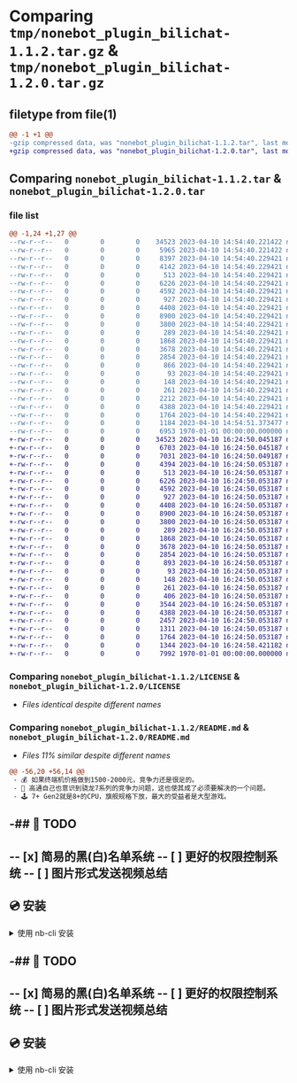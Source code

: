 # Comparing `tmp/nonebot_plugin_bilichat-1.1.2.tar.gz` & `tmp/nonebot_plugin_bilichat-1.2.0.tar.gz`

## filetype from file(1)

```diff
@@ -1 +1 @@
-gzip compressed data, was "nonebot_plugin_bilichat-1.1.2.tar", last modified: Mon Apr 10 14:54:51 2023, max compression
+gzip compressed data, was "nonebot_plugin_bilichat-1.2.0.tar", last modified: Mon Apr 10 16:24:58 2023, max compression
```

## Comparing `nonebot_plugin_bilichat-1.1.2.tar` & `nonebot_plugin_bilichat-1.2.0.tar`

### file list

```diff
@@ -1,24 +1,27 @@
--rw-r--r--   0        0        0    34523 2023-04-10 14:54:40.221422 nonebot_plugin_bilichat-1.1.2/LICENSE
--rw-r--r--   0        0        0     5965 2023-04-10 14:54:40.221422 nonebot_plugin_bilichat-1.1.2/README.md
--rw-r--r--   0        0        0     8397 2023-04-10 14:54:40.229421 nonebot_plugin_bilichat-1.1.2/nonebot_plugin_bilichat/__init__.py
--rw-r--r--   0        0        0     4142 2023-04-10 14:54:40.229421 nonebot_plugin_bilichat-1.1.2/nonebot_plugin_bilichat/config.py
--rw-r--r--   0        0        0      513 2023-04-10 14:54:40.229421 nonebot_plugin_bilichat-1.1.2/nonebot_plugin_bilichat/lib/b23_extract.py
--rw-r--r--   0        0        0     6226 2023-04-10 14:54:40.229421 nonebot_plugin_bilichat-1.1.2/nonebot_plugin_bilichat/lib/bcut_asr.py
--rw-r--r--   0        0        0     4592 2023-04-10 14:54:40.229421 nonebot_plugin_bilichat-1.1.2/nonebot_plugin_bilichat/lib/bilibili_request.py
--rw-r--r--   0        0        0      927 2023-04-10 14:54:40.229421 nonebot_plugin_bilichat-1.1.2/nonebot_plugin_bilichat/lib/column_resolve.py
--rw-r--r--   0        0        0     4408 2023-04-10 14:54:40.229421 nonebot_plugin_bilichat-1.1.2/nonebot_plugin_bilichat/lib/content_resolve.py
--rw-r--r--   0        0        0     8900 2023-04-10 14:54:40.229421 nonebot_plugin_bilichat-1.1.2/nonebot_plugin_bilichat/lib/draw_bili_image.py
--rw-r--r--   0        0        0     3800 2023-04-10 14:54:40.229421 nonebot_plugin_bilichat-1.1.2/nonebot_plugin_bilichat/lib/fonts_provider.py
--rw-r--r--   0        0        0      289 2023-04-10 14:54:40.229421 nonebot_plugin_bilichat-1.1.2/nonebot_plugin_bilichat/lib/store.py
--rw-r--r--   0        0        0     1868 2023-04-10 14:54:40.229421 nonebot_plugin_bilichat-1.1.2/nonebot_plugin_bilichat/lib/strings.py
--rw-r--r--   0        0        0     3678 2023-04-10 14:54:40.229421 nonebot_plugin_bilichat-1.1.2/nonebot_plugin_bilichat/lib/video_subtitle.py
--rw-r--r--   0        0        0     2854 2023-04-10 14:54:40.229421 nonebot_plugin_bilichat-1.1.2/nonebot_plugin_bilichat/model/bcut_asr.py
--rw-r--r--   0        0        0      866 2023-04-10 14:54:40.229421 nonebot_plugin_bilichat-1.1.2/nonebot_plugin_bilichat/model/cache.py
--rw-r--r--   0        0        0       93 2023-04-10 14:54:40.229421 nonebot_plugin_bilichat-1.1.2/nonebot_plugin_bilichat/model/exception.py
--rw-r--r--   0        0        0      148 2023-04-10 14:54:40.229421 nonebot_plugin_bilichat-1.1.2/nonebot_plugin_bilichat/model/openai.py
--rw-r--r--   0        0        0      261 2023-04-10 14:54:40.229421 nonebot_plugin_bilichat-1.1.2/nonebot_plugin_bilichat/optional.py
--rw-r--r--   0        0        0     2212 2023-04-10 14:54:40.229421 nonebot_plugin_bilichat-1.1.2/nonebot_plugin_bilichat/summary/content_summarise.py
--rw-r--r--   0        0        0     4388 2023-04-10 14:54:40.229421 nonebot_plugin_bilichat-1.1.2/nonebot_plugin_bilichat/summary/openai.py
--rw-r--r--   0        0        0     1764 2023-04-10 14:54:40.229421 nonebot_plugin_bilichat-1.1.2/nonebot_plugin_bilichat/wordcloud/wordcloud.py
--rw-r--r--   0        0        0     1184 2023-04-10 14:54:51.373477 nonebot_plugin_bilichat-1.1.2/pyproject.toml
--rw-r--r--   0        0        0     6953 1970-01-01 00:00:00.000000 nonebot_plugin_bilichat-1.1.2/PKG-INFO
+-rw-r--r--   0        0        0    34523 2023-04-10 16:24:50.045187 nonebot_plugin_bilichat-1.2.0/LICENSE
+-rw-r--r--   0        0        0     6703 2023-04-10 16:24:50.045187 nonebot_plugin_bilichat-1.2.0/README.md
+-rw-r--r--   0        0        0     7031 2023-04-10 16:24:50.049187 nonebot_plugin_bilichat-1.2.0/nonebot_plugin_bilichat/__init__.py
+-rw-r--r--   0        0        0     4394 2023-04-10 16:24:50.053187 nonebot_plugin_bilichat-1.2.0/nonebot_plugin_bilichat/config.py
+-rw-r--r--   0        0        0      513 2023-04-10 16:24:50.053187 nonebot_plugin_bilichat-1.2.0/nonebot_plugin_bilichat/lib/b23_extract.py
+-rw-r--r--   0        0        0     6226 2023-04-10 16:24:50.053187 nonebot_plugin_bilichat-1.2.0/nonebot_plugin_bilichat/lib/bcut_asr.py
+-rw-r--r--   0        0        0     4592 2023-04-10 16:24:50.053187 nonebot_plugin_bilichat-1.2.0/nonebot_plugin_bilichat/lib/bilibili_request.py
+-rw-r--r--   0        0        0      927 2023-04-10 16:24:50.053187 nonebot_plugin_bilichat-1.2.0/nonebot_plugin_bilichat/lib/column_resolve.py
+-rw-r--r--   0        0        0     4408 2023-04-10 16:24:50.053187 nonebot_plugin_bilichat-1.2.0/nonebot_plugin_bilichat/lib/content_resolve.py
+-rw-r--r--   0        0        0     8900 2023-04-10 16:24:50.053187 nonebot_plugin_bilichat-1.2.0/nonebot_plugin_bilichat/lib/draw_bili_image.py
+-rw-r--r--   0        0        0     3800 2023-04-10 16:24:50.053187 nonebot_plugin_bilichat-1.2.0/nonebot_plugin_bilichat/lib/fonts_provider.py
+-rw-r--r--   0        0        0      289 2023-04-10 16:24:50.053187 nonebot_plugin_bilichat-1.2.0/nonebot_plugin_bilichat/lib/store.py
+-rw-r--r--   0        0        0     1868 2023-04-10 16:24:50.053187 nonebot_plugin_bilichat-1.2.0/nonebot_plugin_bilichat/lib/strings.py
+-rw-r--r--   0        0        0     3678 2023-04-10 16:24:50.053187 nonebot_plugin_bilichat-1.2.0/nonebot_plugin_bilichat/lib/video_subtitle.py
+-rw-r--r--   0        0        0     2854 2023-04-10 16:24:50.053187 nonebot_plugin_bilichat-1.2.0/nonebot_plugin_bilichat/model/bcut_asr.py
+-rw-r--r--   0        0        0      893 2023-04-10 16:24:50.053187 nonebot_plugin_bilichat-1.2.0/nonebot_plugin_bilichat/model/cache.py
+-rw-r--r--   0        0        0       93 2023-04-10 16:24:50.053187 nonebot_plugin_bilichat-1.2.0/nonebot_plugin_bilichat/model/exception.py
+-rw-r--r--   0        0        0      148 2023-04-10 16:24:50.053187 nonebot_plugin_bilichat-1.2.0/nonebot_plugin_bilichat/model/openai.py
+-rw-r--r--   0        0        0      261 2023-04-10 16:24:50.053187 nonebot_plugin_bilichat-1.2.0/nonebot_plugin_bilichat/optional.py
+-rw-r--r--   0        0        0      406 2023-04-10 16:24:50.053187 nonebot_plugin_bilichat-1.2.0/nonebot_plugin_bilichat/summary/__init__.py
+-rw-r--r--   0        0        0     3544 2023-04-10 16:24:50.053187 nonebot_plugin_bilichat-1.2.0/nonebot_plugin_bilichat/summary/newbing_summarise.py
+-rw-r--r--   0        0        0     4388 2023-04-10 16:24:50.053187 nonebot_plugin_bilichat-1.2.0/nonebot_plugin_bilichat/summary/openai.py
+-rw-r--r--   0        0        0     2457 2023-04-10 16:24:50.053187 nonebot_plugin_bilichat-1.2.0/nonebot_plugin_bilichat/summary/openai_summarise.py
+-rw-r--r--   0        0        0     1311 2023-04-10 16:24:50.053187 nonebot_plugin_bilichat-1.2.0/nonebot_plugin_bilichat/summary/text_to_image.py
+-rw-r--r--   0        0        0     1764 2023-04-10 16:24:50.053187 nonebot_plugin_bilichat-1.2.0/nonebot_plugin_bilichat/wordcloud/wordcloud.py
+-rw-r--r--   0        0        0     1344 2023-04-10 16:24:58.421182 nonebot_plugin_bilichat-1.2.0/pyproject.toml
+-rw-r--r--   0        0        0     7992 1970-01-01 00:00:00.000000 nonebot_plugin_bilichat-1.2.0/PKG-INFO
```

### Comparing `nonebot_plugin_bilichat-1.1.2/LICENSE` & `nonebot_plugin_bilichat-1.2.0/LICENSE`

 * *Files identical despite different names*

### Comparing `nonebot_plugin_bilichat-1.1.2/README.md` & `nonebot_plugin_bilichat-1.2.0/README.md`

 * *Files 11% similar despite different names*

```diff
@@ -56,20 +56,14 @@
 - 💰 如果终端机价格做到1500-2000元，竞争力还是很足的。
 - 🧪 高通自己也意识到骁龙7系列的竞争力问题，这也使其成了必须要解决的一个问题。
 - 🕹️ 7+ Gen2就是8+的CPU，旗舰规格下放，最大的受益者是大型游戏。
 ```
 
 </details>
 
-## 📝 TODO
-
-- [x] 简易的黑(白)名单系统
-- [ ] 更好的权限控制系统
-- [ ] 图片形式发送视频总结
-
 ## 💿 安装
 
 <details>
 <summary>使用 nb-cli 安装</summary>
 在 nonebot2 项目的根目录下打开命令行, 输入以下指令即可安装
 
     nb plugin install nonebot-plugin-bilichat[all]
@@ -109,30 +103,37 @@
 
 ## ⚙️ 配置
 
 在 nonebot2 项目的`.env`文件中添加下表中的配置, 配置均为**非必须项**
 
 | 配置项 | 类型 | 默认值 | 说明 |
 |:-----:|:----:|:----:|:----:|
-| bilichat_block              | bool      | False                | 是否拦截事件(防止其他插件二次解析) |
-| bilichat_enable_private     | bool      | True                 | 是否允许响应私聊 |
-| bilichat_enable_v12_channel | bool      | True                 | 是否允许响应频道消息(ob12专属) |
-| bilichat_enable_unkown_src  | bool      | False                | 是否允许响应未知来源的消息 |
-| bilichat_whitelist          | list[str] | []                   | **响应**的群聊(频道)名单, 会覆盖黑名单 |
-| bilichat_blacklist          | list[str] | []                   | **不响应**的群聊(频道)名单 |
-| bilichat_dynamic_font       | str       | None                 | 视频信息及词云图片使用的字体 |
-| bilichat_cd_time            | int       | 120                  | 对同一视频的响应冷却时间(防止刷屏) |
-| bilichat_forword_msg        | set[str]  | ()                   | 对什么类型的消息开启合并转发(ob11专属),包含 `info`、`wordcloud`、`summary` 三个可选项 |
-| nickname                    | set[str]  | ("awesome-nonebot",) | 合并转发中,bot的昵称(取第一个值) |
-| bilichat_use_bcut_asr       | bool      | True                 | 是否在**没有字幕时**调用必剪接口生成字幕 |
-| bilichat_word_cloud         | bool      | True                 | 是否开启词云功能 |
-| bilichat_openai_token       | str       | None                 | openai的apikey, 若留空则禁用AI总结 |
-| bilichat_openai_proxy       | str       | None                 | 访问openai使用的代理地址 |
-| bilichat_openai_model       | str       | gpt-3.5-turbo-0301   | 使用的语言模型名称 |
-| bilichat_openai_token_limit | int       | 3500                 | 请求的文本量上限, 计算方式可参考[tiktoken](https://github.com/openai/tiktoken) |
+| bilichat_block               | bool      | False                | 是否拦截事件(防止其他插件二次解析) |
+| bilichat_enable_private      | bool      | True                 | 是否允许响应私聊 |
+| bilichat_enable_v12_channel  | bool      | True                 | 是否允许响应频道消息(ob12专属) |
+| bilichat_enable_unkown_src   | bool      | False                | 是否允许响应未知来源的消息 |
+| bilichat_whitelist           | list[str] | []                   | **响应**的群聊(频道)名单, 会覆盖黑名单 |
+| bilichat_blacklist           | list[str] | []                   | **不响应**的群聊(频道)名单 |
+| bilichat_dynamic_font        | str       | None                 | 视频信息及词云图片使用的字体 |
+| bilichat_cd_time             | int       | 120                  | 对同一视频的响应冷却时间(防止刷屏) |
+| bilichat_use_bcut_asr        | bool      | True                 | 是否在**没有字幕时**调用必剪接口生成字幕 |
+| bilichat_word_cloud          | bool      | True                 | 是否开启词云功能 |
+| bilichat_openai_token        | str       | None                 | openai的apikey, 若留空则禁用AI总结 |
+| bilichat_openai_proxy        | str       | None                 | 访问openai或newbing使用的代理地址 |
+| bilichat_openai_model        | str       | gpt-3.5-turbo-0301   | 使用的语言模型名称 |
+| bilichat_openai_token_limit  | int       | 3500                 | 请求的文本量上限, 计算方式可参考[tiktoken](https://github.com/openai/tiktoken) |
+| bilichat_newbing_cookie      | str       | None                 | newbing的cookie文件路径(获取方式参考[这里](https://github.com/acheong08/EdgeGPT#getting-authentication-required)和[这里](https://github.com/Harry-Jing/nonebot-plugin-bing-chat#%EF%B8%8F-%E9%85%8D%E7%BD%AE))
+| bilichat_newbing_token_limit | int       | 0                    | 请求的文本量上限, 0为无上限 |
+
+注:
+
+1. ~~合并转发由于极易受风控影响，因此不推荐使用~~已经把合并转发砍了，没精力适配这玩意了
+2. 如果同时填写了 `bilichat_openai_token` 和 `bilichat_newbing_cookie`，则会使用 `chatgpt` 进行总结
+3. 经测试，目前 newbing 至少能总结 12000 字符以上的文本，推测 token 上限应为 `gpt-4-32k-0314` 的 `32200` token，但过长的内容易造成输出内容包含额外内容或总结失败，因此也建议设置一个合理的 token 上限 ~~（反正不要钱，要啥自行车）~~
+4. 由于 newbing 限制较大，也不如 chatgpt 听话，且需要联网查询资料，因此使用体验并不如 chatgpt ~~（反正不要钱，要啥自行车）~~
 
 ## 🎉 使用
 
 直接发送视频(专栏)链接即可
 
 ### 指令表
```

#### html2text {}

```diff
@@ -13,49 +13,58 @@
 ð® æ°çAdreno
 700æ¶æGPUè§æ ¼æ§è½å¼ºï¼æ¯ä¸ä¸ä»£7Gen1å¼ºäºè¶è¿ä¸åã - ð
 è½ææ²çº¿ç¨éäº8+ï¼ä½ä¸­ä½é¢æ®µè½ææ°´å¹³ç¸åã - ð°
 å¦æç»ç«¯æºä»·æ ¼åå°1500-2000åï¼ç«äºåè¿æ¯å¾è¶³çã - ð§ª
 é«éèªå·±ä¹æè¯å°éªé¾7ç³»åçç«äºåé®é¢ï¼è¿ä¹ä½¿å¶æäºå¿é¡»è¦è§£å³çä¸ä¸ªé®é¢ã
 - ð¹ï¸ 7+
 Gen2å°±æ¯8+çCPUï¼æè°è§æ ¼ä¸æ¾ï¼æå¤§çåçèæ¯å¤§åæ¸¸æã
-```  ## ð TODO - [x] ç®æçé»(ç½)ååç³»ç» - [ ]
-æ´å¥½çæéæ§å¶ç³»ç» - [ ] å¾çå½¢å¼åéè§é¢æ»ç» ## ð¿ å®è£
-ä½¿ç¨ nb-cli å®è£ å¨ nonebot2 é¡¹ç®çæ ¹ç®å½ä¸æå¼å½ä»¤è¡,
-è¾å¥ä»¥ä¸æä»¤å³å¯å®è£ nb plugin install nonebot-plugin-bilichat[all]
-ä½¿ç¨åç®¡çå¨å®è£ å¨ nonebot2 é¡¹ç®çæä»¶ç®å½ä¸,
-æå¼å½ä»¤è¡, æ ¹æ®ä½ ä½¿ç¨çåç®¡çå¨, è¾å¥ç¸åºçå®è£å½ä»¤
-pip pip install nonebot-plugin-bilichat[all]   pdm pdm add nonebot-plugin-
-bilichat[all]   poetry poetry add nonebot-plugin-bilichat[all]   conda conda
-install nonebot-plugin-bilichat[all]  æå¼ nonebot2 é¡¹ç®æ ¹ç®å½ä¸ç
-`pyproject.toml` æä»¶, å¨ `[tool.nonebot]` é¨åè¿½å åå¥ plugins =
-["nonebot_plugin_bilichat"]  ## âï¸ éç½® å¨ nonebot2
-é¡¹ç®ç`.env`æä»¶ä¸­æ·»å ä¸è¡¨ä¸­çéç½®, éç½®åä¸º**éå¿é¡»é¡¹**
-| éç½®é¡¹ | ç±»å | é»è®¤å¼ | è¯´æ | |:-----:|:----:|:----:|:----:| |
-bilichat_block | bool | False | æ¯å¦æ¦æªäºä»¶
+```  ## ð¿ å®è£  ä½¿ç¨ nb-cli å®è£ å¨ nonebot2
+é¡¹ç®çæ ¹ç®å½ä¸æå¼å½ä»¤è¡, è¾å¥ä»¥ä¸æä»¤å³å¯å®è£ nb plugin
+install nonebot-plugin-bilichat[all]   ä½¿ç¨åç®¡çå¨å®è£ å¨ nonebot2
+é¡¹ç®çæä»¶ç®å½ä¸, æå¼å½ä»¤è¡, æ ¹æ®ä½ ä½¿ç¨çåç®¡çå¨,
+è¾å¥ç¸åºçå®è£å½ä»¤  pip pip install nonebot-plugin-bilichat[all]   pdm
+pdm add nonebot-plugin-bilichat[all]   poetry poetry add nonebot-plugin-
+bilichat[all]   conda conda install nonebot-plugin-bilichat[all]  æå¼
+nonebot2 é¡¹ç®æ ¹ç®å½ä¸ç `pyproject.toml` æä»¶, å¨ `[tool.nonebot]`
+é¨åè¿½å åå¥ plugins = ["nonebot_plugin_bilichat"]  ## âï¸ éç½® å¨
+nonebot2 é¡¹ç®ç`.env`æä»¶ä¸­æ·»å ä¸è¡¨ä¸­çéç½®,
+éç½®åä¸º**éå¿é¡»é¡¹** | éç½®é¡¹ | ç±»å | é»è®¤å¼ | è¯´æ | |:----
+-:|:----:|:----:|:----:| | bilichat_block | bool | False | æ¯å¦æ¦æªäºä»¶
 (é²æ­¢å¶ä»æä»¶äºæ¬¡è§£æ) | | bilichat_enable_private | bool | True |
 æ¯å¦åè®¸ååºç§è | | bilichat_enable_v12_channel | bool | True |
 æ¯å¦åè®¸ååºé¢éæ¶æ¯(ob12ä¸å±) | | bilichat_enable_unkown_src |
 bool | False | æ¯å¦åè®¸ååºæªç¥æ¥æºçæ¶æ¯ | | bilichat_whitelist |
 list[str] | [] | **ååº**çç¾¤è(é¢é)åå, ä¼è¦çé»åå | |
 bilichat_blacklist | list[str] | [] | **ä¸ååº**çç¾¤è(é¢é)åå | |
 bilichat_dynamic_font | str | None | è§é¢ä¿¡æ¯åè¯äºå¾çä½¿ç¨çå­ä½
 | | bilichat_cd_time | int | 120 | å¯¹åä¸è§é¢çååºå·å´æ¶é´
-(é²æ­¢å·å±) | | bilichat_forword_msg | set[str] | () |
-å¯¹ä»ä¹ç±»åçæ¶æ¯å¼å¯åå¹¶è½¬å(ob11ä¸å±),åå«
-`info`ã`wordcloud`ã`summary` ä¸ä¸ªå¯éé¡¹ | | nickname | set[str] |
-("awesome-nonebot",) | åå¹¶è½¬åä¸­,botçæµç§°(åç¬¬ä¸ä¸ªå¼) | |
-bilichat_use_bcut_asr | bool | True |
+(é²æ­¢å·å±) | | bilichat_use_bcut_asr | bool | True |
 æ¯å¦å¨**æ²¡æå­å¹æ¶**è°ç¨å¿åªæ¥å£çæå­å¹ | |
 bilichat_word_cloud | bool | True | æ¯å¦å¼å¯è¯äºåè½ | |
 bilichat_openai_token | str | None | openaiçapikey,
 è¥çç©ºåç¦ç¨AIæ»ç» | | bilichat_openai_proxy | str | None |
-è®¿é®openaiä½¿ç¨çä»£çå°å | | bilichat_openai_model | str | gpt-3.5-
-turbo-0301 | ä½¿ç¨çè¯­è¨æ¨¡ååç§° | | bilichat_openai_token_limit | int
-| 3500 | è¯·æ±çææ¬éä¸é, è®¡ç®æ¹å¼å¯åè[tiktoken](https://
-github.com/openai/tiktoken) | ## ð ä½¿ç¨ ç´æ¥åéè§é¢
+è®¿é®openaiænewbingä½¿ç¨çä»£çå°å | | bilichat_openai_model | str |
+gpt-3.5-turbo-0301 | ä½¿ç¨çè¯­è¨æ¨¡ååç§° | |
+bilichat_openai_token_limit | int | 3500 | è¯·æ±çææ¬éä¸é,
+è®¡ç®æ¹å¼å¯åè[tiktoken](https://github.com/openai/tiktoken) | |
+bilichat_newbing_cookie | str | None | newbingçcookieæä»¶è·¯å¾
+(è·åæ¹å¼åè[è¿é](https://github.com/acheong08/EdgeGPT#getting-
+authentication-required)å[è¿é](https://github.com/Harry-Jing/nonebot-
+plugin-bing-chat#%EF%B8%8F-%E9%85%8D%E7%BD%AE)) | bilichat_newbing_token_limit
+| int | 0 | è¯·æ±çææ¬éä¸é, 0ä¸ºæ ä¸é | æ³¨: 1.
+~~åå¹¶è½¬åç±äºææåé£æ§å½±åï¼å æ­¤ä¸æ¨èä½¿ç¨~~å·²ç»æåå¹¶è½¬åç äºï¼æ²¡ç²¾åééè¿ç©æäº
+2. å¦æåæ¶å¡«åäº `bilichat_openai_token` å
+`bilichat_newbing_cookie`ï¼åä¼ä½¿ç¨ `chatgpt` è¿è¡æ»ç» 3.
+ç»æµè¯ï¼ç®å newbing è³å°è½æ»ç» 12000 å­ç¬¦ä»¥ä¸çææ¬ï¼æ¨æµ
+token ä¸éåºä¸º `gpt-4-32k-0314` ç `32200`
+tokenï¼ä½è¿é¿çåå®¹æé æè¾åºåå®¹åå«é¢å¤åå®¹ææ»ç»å¤±è´¥ï¼å æ­¤ä¹å»ºè®®è®¾ç½®ä¸ä¸ªåçç
+token ä¸é ~~ï¼åæ­£ä¸è¦é±ï¼è¦å¥èªè¡è½¦ï¼~~ 4. ç±äº newbing
+éå¶è¾å¤§ï¼ä¹ä¸å¦ chatgpt
+å¬è¯ï¼ä¸éè¦èç½æ¥è¯¢èµæï¼å æ­¤ä½¿ç¨ä½éªå¹¶ä¸å¦ chatgpt
+~~ï¼åæ­£ä¸è¦é±ï¼è¦å¥èªè¡è½¦ï¼~~ ## ð ä½¿ç¨ ç´æ¥åéè§é¢
 (ä¸æ )é¾æ¥å³å¯ ### æä»¤è¡¨ >
 æ­£å¨å¼åæä»¤ç¸å³ï¼è¯·æ è§è¿éçæ¨¡æ¿ | æä»¤ | æé | éè¦@
 | èå´ | è¯´æ | |:-----:|:----:|:----:|:----:|:----:| | æä»¤1 | ä¸»äºº |
 å¦ | ç§è | æä»¤è¯´æ | | æä»¤2 | ç¾¤å | æ¯ | ç¾¤è | æä»¤è¯´æ
 | ## ð æè°¢ å¨æ­¤æè°¢ä»¥ä¸å¼åè
 (é¡¹ç®)å¯¹æ¬é¡¹ç®ååºçè´¡ç®ï¼ - [BibiGPT](https://github.com/JimmyLv/
 BibiGPT) é¡¹ç®çµææ¥æº - [bilibili-API-collect](https://github.com/
```

### Comparing `nonebot_plugin_bilichat-1.1.2/nonebot_plugin_bilichat/__init__.py` & `nonebot_plugin_bilichat-1.2.0/nonebot_plugin_bilichat/__init__.py`

 * *Files 16% similar despite different names*

```diff
@@ -23,16 +23,20 @@
 
 from .config import __version__, plugin_config
 from .lib.b23_extract import b23_extract
 from .lib.content_resolve import get_video_basic, get_video_cache
 from .model.exception import AbortError
 from .optional import capture_exception  # type: ignore
 
-if plugin_config.bilichat_openai_token:
-    from .summary.content_summarise import openai_summarization
+if plugin_config.bilichat_openai_token or plugin_config.bilichat_newbing_cookie:
+    ENABLE_SUMMARY = True
+    from .summary import summarization
+else:
+    ENABLE_SUMMARY = False
+
 if plugin_config.bilichat_word_cloud:
     from .wordcloud.wordcloud import wordcloud
 
 __plugin_meta__ = PluginMetadata(
     name="nonebot-plugin-bilichat",
     description="一个通过 OpenAI 来对b站视频进行总结插件",
     usage="直接发送视频链接即可",
@@ -84,99 +88,68 @@
 async def get_bili_number_b23(state: T_State):
     if matched := re.search(
         r"av(\d{1,15})|BV(1[A-Za-z0-9]{2}4.1.7[A-Za-z0-9]{2})", await b23_extract(state[REGEX_GROUP])  # type: ignore
     ):
         state["bili_number"] = matched.group()
 
 
-async def forword_msg_v11(bot: V11_Bot, event: V11_ME, forword_list: V11_Message):
-    msgs = [
-        {"type": "node", "data": {"name": plugin_config.nickname[0], "uin": bot.self_id, "content": msg}}
-        for msg in forword_list
-    ]
-    if isinstance(event, V11_GME):
-        await bot.send_group_forward_msg(id=str(event.group_id), messages=msgs)
-    else:
-        await bot.send_private_forward_msg(id=str(event.user_id), messages=msgs)
-    raise FinishedException
-
-
 @bili.handle()
 @b23.handle()
 async def video_info_v11(bot: V11_Bot, event: V11_ME, state: T_State, matcher: Matcher):
     # sourcery skip: raise-from-previous-error
-    forword_list: V11_Message = []  # type: ignore
     # basic info
     msg, img, info = await get_video_basic(state["bili_number"], state["_uid_"])
     if not msg or not info:
         await matcher.finish()
     reply = V11_MS.reply(event.message_id)
     if not img:
         await matcher.finish(reply + msg)
     image = V11_MS.image(img)
-    if "info" in plugin_config.bilichat_forword_msg:
-        forword_list.append(image + msg)  # type: ignore
-        reply = ""
-    else:
-        msgid = (await matcher.send(reply + image + msg))["message_id"]
-        reply = V11_MS.reply(msgid)
+    msgid = (await matcher.send(reply + image + msg))["message_id"]
+    reply = V11_MS.reply(msgid)
 
     # furtuer fuctions
     if not plugin_config.bilichat_openai_token and not plugin_config.bilichat_word_cloud:
         raise FinishedException
 
     # get video cache
     try:
         cache = await get_video_cache(info)
     except AbortError as e:
         logger.exception(e)
-        if "info" in plugin_config.bilichat_forword_msg:
-            forword_list.append(f"视频字幕获取失败: {str(e)}")
-            await forword_msg_v11(bot, event, forword_list)
-            raise FinishedException
-        else:
-            await matcher.finish(f"{reply}视频字幕获取失败: {str(e)}")
+        await matcher.finish(f"{reply}视频字幕获取失败: {str(e)}")
     except Exception as e:
         capture_exception()
         logger.exception(e)
-        if "info" in plugin_config.bilichat_forword_msg:
-            forword_list.append(f"未知错误: {e}")
-            await forword_msg_v11(bot, event, forword_list)
-            raise FinishedException
-        else:
-            await matcher.finish(f"{reply}未知错误: {e}")
+        await matcher.finish(f"{reply}未知错误: {e}")
 
     # wordcloud
+    wc_image = ""
     if plugin_config.bilichat_word_cloud:
         if image := await wordcloud(cache=cache, cid=str(info["cid"])):
-            if "wordcloud" in plugin_config.bilichat_forword_msg:
-                forword_list.append(V11_MS.image(image))
-            else:
-                await matcher.send(reply + V11_MS.image(image))
-        elif "wordcloud" in plugin_config.bilichat_forword_msg:
-            forword_list.append("视频无有效字幕")
-            await forword_msg_v11(bot, event, forword_list)
+            wc_image = V11_MS.image(image)
         else:
             await matcher.finish(f"{reply}视频无有效字幕")
 
     # summary
-    if plugin_config.bilichat_openai_token:
-        if summary := await openai_summarization(cache=cache, cid=str(info["cid"])):
-            if "summary" in plugin_config.bilichat_forword_msg:
-                forword_list.append(summary)
-            else:
-                await matcher.send(reply + summary)
-        elif "summary" in plugin_config.bilichat_forword_msg:
-            forword_list.append("视频无有效字幕")
-            await forword_msg_v11(bot, event, forword_list)
+    summary = ""
+    if ENABLE_SUMMARY:
+        if summary := await summarization(cache=cache, cid=str(info["cid"])):
+            if isinstance(summary, bytes):
+                summary = V11_MS.image(summary)
         else:
             await matcher.finish(f"{reply}视频无有效字幕")
 
-    if forword_list:
-        await forword_msg_v11(bot, event, forword_list)
+    if wc_image or summary:
+        await matcher.finish(reply + wc_image + summary)
+
+
+async def get_image_v12(bot: V12_Bot, bili_number: str, suffix: str, data):
+    fileid = await bot.upload_file(type="data", name=f"{bili_number}_{suffix}.jpg", data=data)
+    return V12_MS.image(file_id=fileid["file_id"])
 
 
 @bili.handle()
 @b23.handle()
 async def video_info_v12(bot: V12_Bot, event: V12_ME, state: T_State, matcher: Matcher):
     # basic info
     msg, img, info = await get_video_basic(state["bili_number"], state["_uid_"])
@@ -184,37 +157,42 @@
         await matcher.finish()
     reply = V12_MS.reply(message_id=event.message_id, user_id=event.get_user_id())
     if not img or not info:
         await matcher.finish(reply + msg)
     fileid = await bot.upload_file(type="data", name=f"{state['bili_number']}.jpg", data=img)
     image = V12_MS.image(file_id=fileid["file_id"])
     msgid = (await matcher.send(reply + image + msg))["message_id"]
+    reply = V12_MS.reply(msgid)
 
     # furtuer fuctions
-    if not (plugin_config.bilichat_openai_token or plugin_config.bilichat_word_cloud):
+    if not plugin_config.bilichat_openai_token and not plugin_config.bilichat_word_cloud:
         raise FinishedException
 
-    reply = V12_MS.reply(message_id=msgid, user_id=bot.self_id)
     try:
         cache = await get_video_cache(info)
     except AbortError as e:
         logger.exception(e)
         await matcher.finish(f"{reply}视频字幕获取失败: {str(e)}")
     except Exception as e:
         capture_exception()
         logger.exception(e)
         await matcher.finish(f"{reply}未知错误: {str(e)}")
 
     # wordcloud
+    wc_image = ""
     if plugin_config.bilichat_word_cloud:
         if image := await wordcloud(cache=cache, cid=str(info["cid"])):
-            fileid = await bot.upload_file(type="data", name=f"{state['bili_number']}_wc.jpg", data=image)
-            await matcher.send(reply + V12_MS.image(file_id=fileid["file_id"]))
+            wc_image = await get_image_v12(bot, state["bili_number"], "wc", data=image)
         else:
-            await matcher.finish(f"{reply}视频无有效字幕")
+            await matcher.send(f"{reply}视频无有效字幕")
 
     # summary
-    if plugin_config.bilichat_openai_token:
-        if summary := await openai_summarization(cache=cache, cid=str(info["cid"])):
-            await matcher.send(reply + summary)
+    summary = ""
+    if ENABLE_SUMMARY:
+        if summary := await summarization(cache=cache, cid=str(info["cid"])):
+            if isinstance(summary, bytes):
+                summary = await get_image_v12(bot, state["bili_number"], "summary", data=summary)
         else:
-            await matcher.finish(f"{reply}视频无有效字幕")
+            await matcher.send(f"{reply}视频无有效字幕")
+
+    if wc_image or summary:
+        await matcher.finish(reply + wc_image + summary)  # type: ignore
```

### Comparing `nonebot_plugin_bilichat-1.1.2/nonebot_plugin_bilichat/config.py` & `nonebot_plugin_bilichat-1.2.0/nonebot_plugin_bilichat/config.py`

 * *Files 16% similar despite different names*

```diff
@@ -1,10 +1,12 @@
 import importlib.util
 import sys
-from typing import Literal, Optional, Sequence, Union, Set
+from typing import Literal, Optional, List, Union
+from pathlib import Path
+import json
 
 from nonebot import get_driver
 from nonebot.log import logger
 from pydantic import BaseModel, validator
 
 # get package version
 if sys.version_info < (3, 10):
@@ -20,55 +22,41 @@
 
 class Config(BaseModel):
     # general
     bilichat_block: bool = False
     bilichat_enable_private: bool = True
     bilichat_enable_v12_channel: bool = True
     bilichat_enable_unkown_src: bool = False
-    bilichat_whitelist: Sequence[str] = []
-    bilichat_blacklist: Sequence[str] = []
+    bilichat_whitelist: List[str] = []
+    bilichat_blacklist: List[str] = []
     bilichat_dynamic_font: Optional[str]
     bilichat_cd_time: int = 120
-    bilichat_forword_msg: Sequence[str] = []  # ("info", "wordcloud", "summary")
-    nickname: Sequence[str] = ["awesome-nonebot"]
+    nickname: List[str] = ["awesome-nonebot"]
 
     # both WC and AI
     bilichat_use_bcut_asr: bool = True
 
     # Word Cloud
     bilichat_word_cloud: bool = True
 
     # AI Summary
     bilichat_openai_token: Optional[str]
     bilichat_openai_proxy: Optional[str]
     bilichat_openai_model: Literal["gpt-3.5-turbo-0301", "gpt-4-0314", "gpt-4-32k-0314"] = "gpt-3.5-turbo-0301"
     bilichat_openai_token_limit: int = 3500
-
-    @validator("bilichat_forword_msg")
-    def check_adapter_can_send_forword_msg(cls, v):
-        if not v:
-            return
-        drivers = get_driver()._adapters.keys()
-        if "OneBot V12" in drivers:
-            logger.warning(
-                "Forword_msg is not implemented by OneBot V12, events of OneBot V12 will not be sent as forword_msg!"
-            )
-        if "OneBot V11" in drivers:
-            logger.warning(
-                "Using forward_msg may cause serious risk control restrictions, please enable this feature with caution!"
-            )
-        return v
+    bilichat_newbing_cookie: Optional[str]
+    bilichat_newbing_token_limit: int = 0
 
     @validator("nickname")
     def check_nickname(cls, v):
         return list(v) or ["awesome-nonebot"]
 
     @validator("bilichat_openai_proxy")
     def check_openai_proxy(cls, v, values):
-        if values["bilichat_openai_token"] is None:
+        if not (values["bilichat_openai_token"] or values["bilichat_newbing_cookie"]):
             return v
         if v is None:
             logger.warning("you have enabled openai summary without a proxy, this may cause request failure.")
         return v
 
     @validator("bilichat_openai_token_limit")
     def check_token_limit(cls, v, values):
@@ -87,21 +75,39 @@
                 f"Model {model} has a token cap of {max_limit} instead of {v}, token will be replaced with {max_limit}"
             )
             v = max_limit
         return v
 
     @validator("bilichat_openai_token", always=True)
     def check_pypackage_openai(cls, v):
-        if importlib.util.find_spec("tiktoken_async") or not v:
+        if (importlib.util.find_spec("tiktoken_async") and importlib.util.find_spec("minidynamicrender")) or not v:
             return v
         else:
             raise RuntimeError(
                 "Package(s) of fuction openai summary not installed, use **nb plugin install nonebot-plugin-bilichat[openai]** to install required dependencies"
             )
 
+    @validator("bilichat_newbing_cookie", always=True)
+    def check_pypackage_newbing_and_cookie(cls, v):
+        if not v:
+            return v
+        if not importlib.util.find_spec("EdgeGPT") or not importlib.util.find_spec("minidynamicrender"):
+            raise RuntimeError(
+                "Package(s) of fuction newbing summary not installed, use **nb plugin install nonebot-plugin-bilichat[newbing]** to install required dependencies"
+            )
+
+        # verify cookie file
+        try:
+            if Path(v).is_file():
+                json.loads(Path(v).read_text("utf-8"))
+        except Exception as e:
+            raise ValueError("Config bilichat_newbing_cookie got a problem occurred") from e
+
+        return v
+
     @validator("bilichat_word_cloud", always=True)
     def check_pypackage_wordcloud(cls, v):
         if (importlib.util.find_spec("wordcloud") and importlib.util.find_spec("jieba")) or not v:
             return v
         else:
             raise RuntimeError(
                 "Package(s) of fuction wordcloud not installed, use **nb plugin install nonebot-plugin-bilichat[wordcloud]** to install required dependencies"
```

### Comparing `nonebot_plugin_bilichat-1.1.2/nonebot_plugin_bilichat/lib/b23_extract.py` & `nonebot_plugin_bilichat-1.2.0/nonebot_plugin_bilichat/lib/b23_extract.py`

 * *Files identical despite different names*

### Comparing `nonebot_plugin_bilichat-1.1.2/nonebot_plugin_bilichat/lib/bcut_asr.py` & `nonebot_plugin_bilichat-1.2.0/nonebot_plugin_bilichat/lib/bcut_asr.py`

 * *Files identical despite different names*

### Comparing `nonebot_plugin_bilichat-1.1.2/nonebot_plugin_bilichat/lib/bilibili_request.py` & `nonebot_plugin_bilichat-1.2.0/nonebot_plugin_bilichat/lib/bilibili_request.py`

 * *Files identical despite different names*

### Comparing `nonebot_plugin_bilichat-1.1.2/nonebot_plugin_bilichat/lib/column_resolve.py` & `nonebot_plugin_bilichat-1.2.0/nonebot_plugin_bilichat/lib/column_resolve.py`

 * *Files identical despite different names*

### Comparing `nonebot_plugin_bilichat-1.1.2/nonebot_plugin_bilichat/lib/content_resolve.py` & `nonebot_plugin_bilichat-1.2.0/nonebot_plugin_bilichat/lib/content_resolve.py`

 * *Files identical despite different names*

### Comparing `nonebot_plugin_bilichat-1.1.2/nonebot_plugin_bilichat/lib/draw_bili_image.py` & `nonebot_plugin_bilichat-1.2.0/nonebot_plugin_bilichat/lib/draw_bili_image.py`

 * *Files identical despite different names*

### Comparing `nonebot_plugin_bilichat-1.1.2/nonebot_plugin_bilichat/lib/fonts_provider.py` & `nonebot_plugin_bilichat-1.2.0/nonebot_plugin_bilichat/lib/fonts_provider.py`

 * *Files identical despite different names*

### Comparing `nonebot_plugin_bilichat-1.1.2/nonebot_plugin_bilichat/lib/strings.py` & `nonebot_plugin_bilichat-1.2.0/nonebot_plugin_bilichat/lib/strings.py`

 * *Files identical despite different names*

### Comparing `nonebot_plugin_bilichat-1.1.2/nonebot_plugin_bilichat/lib/video_subtitle.py` & `nonebot_plugin_bilichat-1.2.0/nonebot_plugin_bilichat/lib/video_subtitle.py`

 * *Files identical despite different names*

### Comparing `nonebot_plugin_bilichat-1.1.2/nonebot_plugin_bilichat/model/bcut_asr.py` & `nonebot_plugin_bilichat-1.2.0/nonebot_plugin_bilichat/model/bcut_asr.py`

 * *Files identical despite different names*

### Comparing `nonebot_plugin_bilichat-1.1.2/nonebot_plugin_bilichat/model/cache.py` & `nonebot_plugin_bilichat-1.2.0/nonebot_plugin_bilichat/model/cache.py`

 * *Files 4% similar despite different names*

```diff
@@ -4,14 +4,15 @@
 
 
 class Episode(BaseModel):
     title: Optional[str]
     content: List[str]
     jieba: Optional[Dict]
     openai: Optional[str]
+    newbing: Optional[str]
 
 
 class Cache(BaseModel):
     id: str
     title: str
     episodes: Dict[str, Episode]
```

### Comparing `nonebot_plugin_bilichat-1.1.2/nonebot_plugin_bilichat/summary/content_summarise.py` & `nonebot_plugin_bilichat-1.2.0/nonebot_plugin_bilichat/summary/openai_summarise.py`

 * *Files 5% similar despite different names*

```diff
@@ -1,16 +1,17 @@
 import re
 from typing import List
 
 from loguru import logger
 
 from .openai import get_small_size_transcripts, get_user_prompt, openai_req
+from .text_to_image import rich_text2image
 from ..model.cache import Cache
 from ..model.exception import AbortError
-from ..optional import capture_exception
+from ..optional import capture_exception  # type: ignore
 
 
 async def subtitle_summarise(title: str, sub: List[str]):
     small_size_transcripts = get_small_size_transcripts(sub)
     prompt = get_user_prompt(title, small_size_transcripts)
     logger.debug(prompt)
     return await openai_req(prompt)
@@ -38,16 +39,19 @@
                 raise ValueError(f"Illegal Video(Column) types {cache.id}")
 
             if ai_summary.summary:
                 cache.episodes[cid].openai = ai_summary.summary
                 cache.save()
             else:
                 logger.warning(f"Video(Column) {cache.id} summary failure: {ai_summary.raw}")
-                return None
-        return cache.episodes[cid].openai or "视频无法总结"  # TODO: add image type output
+                return f"视频(专栏) {cache.id} 总结失败: {ai_summary.raw}"
+        if img := await rich_text2image(cache.episodes[cid].openai or "视频无法总结"):
+            return img
+        else:
+            return f"总结图片生成失败, 直接发送原文:\n{cache.episodes[cid].openai}"
     except AbortError as e:
         logger.exception(f"Video(Column) {cache.id} summary aborted: {e}")
         return f"视频(专栏) {cache.id} 总结中止: {e}"
     except Exception as e:
         capture_exception()
         logger.exception(f"Video(Column) {cache.id} summary failed: {e}")
         return f"视频(专栏) {cache.id} 总结失败: {e}"
```

### Comparing `nonebot_plugin_bilichat-1.1.2/nonebot_plugin_bilichat/summary/openai.py` & `nonebot_plugin_bilichat-1.2.0/nonebot_plugin_bilichat/summary/openai.py`

 * *Files identical despite different names*

### Comparing `nonebot_plugin_bilichat-1.1.2/nonebot_plugin_bilichat/wordcloud/wordcloud.py` & `nonebot_plugin_bilichat-1.2.0/nonebot_plugin_bilichat/wordcloud/wordcloud.py`

 * *Files identical despite different names*

### Comparing `nonebot_plugin_bilichat-1.1.2/pyproject.toml` & `nonebot_plugin_bilichat-1.2.0/pyproject.toml`

 * *Files 21% similar despite different names*

```diff
@@ -14,15 +14,15 @@
     "py311",
 ]
 include = "\\.pyi?$"
 extend-exclude = ""
 
 [project]
 name = "nonebot-plugin-bilichat"
-version = "1.1.2"
+version = "1.2.0"
 description = "一个通过 OpenAI 来对b站视频进行总结插件"
 authors = [
     { name = "djkcyl", email = "cyl@cyllive.cn" },
     { name = "Well404", email = "well_404@outlook.com" },
 ]
 dependencies = [
     "httpx>=0.23.3",
@@ -45,19 +45,26 @@
 ]
 wordcloud = [
     "jieba>=0.42.1",
     "wordcloud>=1.8.2.2",
 ]
 openai = [
     "tiktoken-async>=0.3.2",
+    "minidynamicrender>=1.1.9",
+]
+newbing = [
+    "EdgeGPT>=0.1.22.1",
+    "minidynamicrender>=1.1.9",
 ]
 all = [
     "jieba>=0.42.1",
     "wordcloud>=1.8.2.2",
     "tiktoken-async>=0.3.2",
+    "EdgeGPT>=0.1.22.1",
+    "minidynamicrender>=1.1.9",
 ]
 
 [build-system]
 requires = [
     "pdm-backend",
 ]
 build-backend = "pdm.backend"
```

### Comparing `nonebot_plugin_bilichat-1.1.2/PKG-INFO` & `nonebot_plugin_bilichat-1.2.0/PKG-INFO`

 * *Files 9% similar despite different names*

```diff
@@ -1,10 +1,10 @@
 Metadata-Version: 2.1
 Name: nonebot-plugin-bilichat
-Version: 1.1.2
+Version: 1.2.0
 Summary: 一个通过 OpenAI 来对b站视频进行总结插件
 Author-Email: djkcyl <cyl@cyllive.cn>, Well404 <well_404@outlook.com>
 License: AGPL3.0
 Requires-Python: <4.0,>=3.8
 Requires-Dist: httpx>=0.23.3
 Requires-Dist: bilireq>=0.2.4
 Requires-Dist: qrcode>=7.4.2
@@ -12,20 +12,26 @@
 Requires-Dist: lxml>=4.9.2
 Requires-Dist: nonebot-plugin-localstore>=0.4.1
 Requires-Dist: nonebot-adapter-onebot>=2.2.2
 Requires-Dist: nonebot-plugin-sentry>=0.2.2; extra == "extra"
 Requires-Dist: jieba>=0.42.1; extra == "wordcloud"
 Requires-Dist: wordcloud>=1.8.2.2; extra == "wordcloud"
 Requires-Dist: tiktoken-async>=0.3.2; extra == "openai"
+Requires-Dist: minidynamicrender>=1.1.9; extra == "openai"
+Requires-Dist: EdgeGPT>=0.1.22.1; extra == "newbing"
+Requires-Dist: minidynamicrender>=1.1.9; extra == "newbing"
 Requires-Dist: jieba>=0.42.1; extra == "all"
 Requires-Dist: wordcloud>=1.8.2.2; extra == "all"
 Requires-Dist: tiktoken-async>=0.3.2; extra == "all"
+Requires-Dist: EdgeGPT>=0.1.22.1; extra == "all"
+Requires-Dist: minidynamicrender>=1.1.9; extra == "all"
 Provides-Extra: extra
 Provides-Extra: wordcloud
 Provides-Extra: openai
+Provides-Extra: newbing
 Provides-Extra: all
 Description-Content-Type: text/markdown
 
 <div align="center">
   <a href="https://v2.nonebot.dev/store"><img src="docs/nbp_logo.png" width="180" height="180" alt="NoneBotPluginLogo"></a>
   <br>
   <p><img src="docs/NoneBotPlugin.svg" width="240" alt="NoneBotPluginText"></p>
@@ -83,20 +89,14 @@
 - 💰 如果终端机价格做到1500-2000元，竞争力还是很足的。
 - 🧪 高通自己也意识到骁龙7系列的竞争力问题，这也使其成了必须要解决的一个问题。
 - 🕹️ 7+ Gen2就是8+的CPU，旗舰规格下放，最大的受益者是大型游戏。
 ```
 
 </details>
 
-## 📝 TODO
-
-- [x] 简易的黑(白)名单系统
-- [ ] 更好的权限控制系统
-- [ ] 图片形式发送视频总结
-
 ## 💿 安装
 
 <details>
 <summary>使用 nb-cli 安装</summary>
 在 nonebot2 项目的根目录下打开命令行, 输入以下指令即可安装
 
     nb plugin install nonebot-plugin-bilichat[all]
@@ -136,30 +136,37 @@
 
 ## ⚙️ 配置
 
 在 nonebot2 项目的`.env`文件中添加下表中的配置, 配置均为**非必须项**
 
 | 配置项 | 类型 | 默认值 | 说明 |
 |:-----:|:----:|:----:|:----:|
-| bilichat_block              | bool      | False                | 是否拦截事件(防止其他插件二次解析) |
-| bilichat_enable_private     | bool      | True                 | 是否允许响应私聊 |
-| bilichat_enable_v12_channel | bool      | True                 | 是否允许响应频道消息(ob12专属) |
-| bilichat_enable_unkown_src  | bool      | False                | 是否允许响应未知来源的消息 |
-| bilichat_whitelist          | list[str] | []                   | **响应**的群聊(频道)名单, 会覆盖黑名单 |
-| bilichat_blacklist          | list[str] | []                   | **不响应**的群聊(频道)名单 |
-| bilichat_dynamic_font       | str       | None                 | 视频信息及词云图片使用的字体 |
-| bilichat_cd_time            | int       | 120                  | 对同一视频的响应冷却时间(防止刷屏) |
-| bilichat_forword_msg        | set[str]  | ()                   | 对什么类型的消息开启合并转发(ob11专属),包含 `info`、`wordcloud`、`summary` 三个可选项 |
-| nickname                    | set[str]  | ("awesome-nonebot",) | 合并转发中,bot的昵称(取第一个值) |
-| bilichat_use_bcut_asr       | bool      | True                 | 是否在**没有字幕时**调用必剪接口生成字幕 |
-| bilichat_word_cloud         | bool      | True                 | 是否开启词云功能 |
-| bilichat_openai_token       | str       | None                 | openai的apikey, 若留空则禁用AI总结 |
-| bilichat_openai_proxy       | str       | None                 | 访问openai使用的代理地址 |
-| bilichat_openai_model       | str       | gpt-3.5-turbo-0301   | 使用的语言模型名称 |
-| bilichat_openai_token_limit | int       | 3500                 | 请求的文本量上限, 计算方式可参考[tiktoken](https://github.com/openai/tiktoken) |
+| bilichat_block               | bool      | False                | 是否拦截事件(防止其他插件二次解析) |
+| bilichat_enable_private      | bool      | True                 | 是否允许响应私聊 |
+| bilichat_enable_v12_channel  | bool      | True                 | 是否允许响应频道消息(ob12专属) |
+| bilichat_enable_unkown_src   | bool      | False                | 是否允许响应未知来源的消息 |
+| bilichat_whitelist           | list[str] | []                   | **响应**的群聊(频道)名单, 会覆盖黑名单 |
+| bilichat_blacklist           | list[str] | []                   | **不响应**的群聊(频道)名单 |
+| bilichat_dynamic_font        | str       | None                 | 视频信息及词云图片使用的字体 |
+| bilichat_cd_time             | int       | 120                  | 对同一视频的响应冷却时间(防止刷屏) |
+| bilichat_use_bcut_asr        | bool      | True                 | 是否在**没有字幕时**调用必剪接口生成字幕 |
+| bilichat_word_cloud          | bool      | True                 | 是否开启词云功能 |
+| bilichat_openai_token        | str       | None                 | openai的apikey, 若留空则禁用AI总结 |
+| bilichat_openai_proxy        | str       | None                 | 访问openai或newbing使用的代理地址 |
+| bilichat_openai_model        | str       | gpt-3.5-turbo-0301   | 使用的语言模型名称 |
+| bilichat_openai_token_limit  | int       | 3500                 | 请求的文本量上限, 计算方式可参考[tiktoken](https://github.com/openai/tiktoken) |
+| bilichat_newbing_cookie      | str       | None                 | newbing的cookie文件路径(获取方式参考[这里](https://github.com/acheong08/EdgeGPT#getting-authentication-required)和[这里](https://github.com/Harry-Jing/nonebot-plugin-bing-chat#%EF%B8%8F-%E9%85%8D%E7%BD%AE))
+| bilichat_newbing_token_limit | int       | 0                    | 请求的文本量上限, 0为无上限 |
+
+注:
+
+1. ~~合并转发由于极易受风控影响，因此不推荐使用~~已经把合并转发砍了，没精力适配这玩意了
+2. 如果同时填写了 `bilichat_openai_token` 和 `bilichat_newbing_cookie`，则会使用 `chatgpt` 进行总结
+3. 经测试，目前 newbing 至少能总结 12000 字符以上的文本，推测 token 上限应为 `gpt-4-32k-0314` 的 `32200` token，但过长的内容易造成输出内容包含额外内容或总结失败，因此也建议设置一个合理的 token 上限 ~~（反正不要钱，要啥自行车）~~
+4. 由于 newbing 限制较大，也不如 chatgpt 听话，且需要联网查询资料，因此使用体验并不如 chatgpt ~~（反正不要钱，要啥自行车）~~
 
 ## 🎉 使用
 
 直接发送视频(专栏)链接即可
 
 ### 指令表
```

#### html2text {}

```diff
@@ -1,20 +1,24 @@
-Metadata-Version: 2.1 Name: nonebot-plugin-bilichat Version: 1.1.2 Summary:
+Metadata-Version: 2.1 Name: nonebot-plugin-bilichat Version: 1.2.0 Summary:
 ä¸ä¸ªéè¿ OpenAI æ¥å¯¹bç«è§é¢è¿è¡æ»ç»æä»¶ Author-Email: djkcyl
 cyllive.cn>, Well404
 outlook.com> License: AGPL3.0 Requires-Python: <4.0,>=3.8 Requires-Dist:
 httpx>=0.23.3 Requires-Dist: bilireq>=0.2.4 Requires-Dist: qrcode>=7.4.2
 Requires-Dist: pillow>=9.5.0 Requires-Dist: lxml>=4.9.2 Requires-Dist: nonebot-
 plugin-localstore>=0.4.1 Requires-Dist: nonebot-adapter-onebot>=2.2.2 Requires-
 Dist: nonebot-plugin-sentry>=0.2.2; extra == "extra" Requires-Dist:
 jieba>=0.42.1; extra == "wordcloud" Requires-Dist: wordcloud>=1.8.2.2; extra ==
 "wordcloud" Requires-Dist: tiktoken-async>=0.3.2; extra == "openai" Requires-
-Dist: jieba>=0.42.1; extra == "all" Requires-Dist: wordcloud>=1.8.2.2; extra ==
-"all" Requires-Dist: tiktoken-async>=0.3.2; extra == "all" Provides-Extra:
-extra Provides-Extra: wordcloud Provides-Extra: openai Provides-Extra: all
+Dist: minidynamicrender>=1.1.9; extra == "openai" Requires-Dist:
+EdgeGPT>=0.1.22.1; extra == "newbing" Requires-Dist: minidynamicrender>=1.1.9;
+extra == "newbing" Requires-Dist: jieba>=0.42.1; extra == "all" Requires-Dist:
+wordcloud>=1.8.2.2; extra == "all" Requires-Dist: tiktoken-async>=0.3.2; extra
+== "all" Requires-Dist: EdgeGPT>=0.1.22.1; extra == "all" Requires-Dist:
+minidynamicrender>=1.1.9; extra == "all" Provides-Extra: extra Provides-Extra:
+wordcloud Provides-Extra: openai Provides-Extra: newbing Provides-Extra: all
 Description-Content-Type: text/markdown
                              [NoneBotPluginLogo]
                               [NoneBotPluginText]
     # nonebot-plugin-bilichat _â¨ å¤åè½çBç«è§é¢è§£æå·¥å· â¨_
                            [license] [pypi] [python]
 ## ð ä»ç»
 è§é¢é¾æ¥è§£æï¼å¹¶æ ¹æ®å¶åå®¹çæ**åºæ¬ä¿¡æ¯**ã**è¯äº**å**åå®¹æ»ç»**
@@ -27,49 +31,58 @@
 ð® æ°çAdreno
 700æ¶æGPUè§æ ¼æ§è½å¼ºï¼æ¯ä¸ä¸ä»£7Gen1å¼ºäºè¶è¿ä¸åã - ð
 è½ææ²çº¿ç¨éäº8+ï¼ä½ä¸­ä½é¢æ®µè½ææ°´å¹³ç¸åã - ð°
 å¦æç»ç«¯æºä»·æ ¼åå°1500-2000åï¼ç«äºåè¿æ¯å¾è¶³çã - ð§ª
 é«éèªå·±ä¹æè¯å°éªé¾7ç³»åçç«äºåé®é¢ï¼è¿ä¹ä½¿å¶æäºå¿é¡»è¦è§£å³çä¸ä¸ªé®é¢ã
 - ð¹ï¸ 7+
 Gen2å°±æ¯8+çCPUï¼æè°è§æ ¼ä¸æ¾ï¼æå¤§çåçèæ¯å¤§åæ¸¸æã
-```  ## ð TODO - [x] ç®æçé»(ç½)ååç³»ç» - [ ]
-æ´å¥½çæéæ§å¶ç³»ç» - [ ] å¾çå½¢å¼åéè§é¢æ»ç» ## ð¿ å®è£
-ä½¿ç¨ nb-cli å®è£ å¨ nonebot2 é¡¹ç®çæ ¹ç®å½ä¸æå¼å½ä»¤è¡,
-è¾å¥ä»¥ä¸æä»¤å³å¯å®è£ nb plugin install nonebot-plugin-bilichat[all]
-ä½¿ç¨åç®¡çå¨å®è£ å¨ nonebot2 é¡¹ç®çæä»¶ç®å½ä¸,
-æå¼å½ä»¤è¡, æ ¹æ®ä½ ä½¿ç¨çåç®¡çå¨, è¾å¥ç¸åºçå®è£å½ä»¤
-pip pip install nonebot-plugin-bilichat[all]   pdm pdm add nonebot-plugin-
-bilichat[all]   poetry poetry add nonebot-plugin-bilichat[all]   conda conda
-install nonebot-plugin-bilichat[all]  æå¼ nonebot2 é¡¹ç®æ ¹ç®å½ä¸ç
-`pyproject.toml` æä»¶, å¨ `[tool.nonebot]` é¨åè¿½å åå¥ plugins =
-["nonebot_plugin_bilichat"]  ## âï¸ éç½® å¨ nonebot2
-é¡¹ç®ç`.env`æä»¶ä¸­æ·»å ä¸è¡¨ä¸­çéç½®, éç½®åä¸º**éå¿é¡»é¡¹**
-| éç½®é¡¹ | ç±»å | é»è®¤å¼ | è¯´æ | |:-----:|:----:|:----:|:----:| |
-bilichat_block | bool | False | æ¯å¦æ¦æªäºä»¶
+```  ## ð¿ å®è£  ä½¿ç¨ nb-cli å®è£ å¨ nonebot2
+é¡¹ç®çæ ¹ç®å½ä¸æå¼å½ä»¤è¡, è¾å¥ä»¥ä¸æä»¤å³å¯å®è£ nb plugin
+install nonebot-plugin-bilichat[all]   ä½¿ç¨åç®¡çå¨å®è£ å¨ nonebot2
+é¡¹ç®çæä»¶ç®å½ä¸, æå¼å½ä»¤è¡, æ ¹æ®ä½ ä½¿ç¨çåç®¡çå¨,
+è¾å¥ç¸åºçå®è£å½ä»¤  pip pip install nonebot-plugin-bilichat[all]   pdm
+pdm add nonebot-plugin-bilichat[all]   poetry poetry add nonebot-plugin-
+bilichat[all]   conda conda install nonebot-plugin-bilichat[all]  æå¼
+nonebot2 é¡¹ç®æ ¹ç®å½ä¸ç `pyproject.toml` æä»¶, å¨ `[tool.nonebot]`
+é¨åè¿½å åå¥ plugins = ["nonebot_plugin_bilichat"]  ## âï¸ éç½® å¨
+nonebot2 é¡¹ç®ç`.env`æä»¶ä¸­æ·»å ä¸è¡¨ä¸­çéç½®,
+éç½®åä¸º**éå¿é¡»é¡¹** | éç½®é¡¹ | ç±»å | é»è®¤å¼ | è¯´æ | |:----
+-:|:----:|:----:|:----:| | bilichat_block | bool | False | æ¯å¦æ¦æªäºä»¶
 (é²æ­¢å¶ä»æä»¶äºæ¬¡è§£æ) | | bilichat_enable_private | bool | True |
 æ¯å¦åè®¸ååºç§è | | bilichat_enable_v12_channel | bool | True |
 æ¯å¦åè®¸ååºé¢éæ¶æ¯(ob12ä¸å±) | | bilichat_enable_unkown_src |
 bool | False | æ¯å¦åè®¸ååºæªç¥æ¥æºçæ¶æ¯ | | bilichat_whitelist |
 list[str] | [] | **ååº**çç¾¤è(é¢é)åå, ä¼è¦çé»åå | |
 bilichat_blacklist | list[str] | [] | **ä¸ååº**çç¾¤è(é¢é)åå | |
 bilichat_dynamic_font | str | None | è§é¢ä¿¡æ¯åè¯äºå¾çä½¿ç¨çå­ä½
 | | bilichat_cd_time | int | 120 | å¯¹åä¸è§é¢çååºå·å´æ¶é´
-(é²æ­¢å·å±) | | bilichat_forword_msg | set[str] | () |
-å¯¹ä»ä¹ç±»åçæ¶æ¯å¼å¯åå¹¶è½¬å(ob11ä¸å±),åå«
-`info`ã`wordcloud`ã`summary` ä¸ä¸ªå¯éé¡¹ | | nickname | set[str] |
-("awesome-nonebot",) | åå¹¶è½¬åä¸­,botçæµç§°(åç¬¬ä¸ä¸ªå¼) | |
-bilichat_use_bcut_asr | bool | True |
+(é²æ­¢å·å±) | | bilichat_use_bcut_asr | bool | True |
 æ¯å¦å¨**æ²¡æå­å¹æ¶**è°ç¨å¿åªæ¥å£çæå­å¹ | |
 bilichat_word_cloud | bool | True | æ¯å¦å¼å¯è¯äºåè½ | |
 bilichat_openai_token | str | None | openaiçapikey,
 è¥çç©ºåç¦ç¨AIæ»ç» | | bilichat_openai_proxy | str | None |
-è®¿é®openaiä½¿ç¨çä»£çå°å | | bilichat_openai_model | str | gpt-3.5-
-turbo-0301 | ä½¿ç¨çè¯­è¨æ¨¡ååç§° | | bilichat_openai_token_limit | int
-| 3500 | è¯·æ±çææ¬éä¸é, è®¡ç®æ¹å¼å¯åè[tiktoken](https://
-github.com/openai/tiktoken) | ## ð ä½¿ç¨ ç´æ¥åéè§é¢
+è®¿é®openaiænewbingä½¿ç¨çä»£çå°å | | bilichat_openai_model | str |
+gpt-3.5-turbo-0301 | ä½¿ç¨çè¯­è¨æ¨¡ååç§° | |
+bilichat_openai_token_limit | int | 3500 | è¯·æ±çææ¬éä¸é,
+è®¡ç®æ¹å¼å¯åè[tiktoken](https://github.com/openai/tiktoken) | |
+bilichat_newbing_cookie | str | None | newbingçcookieæä»¶è·¯å¾
+(è·åæ¹å¼åè[è¿é](https://github.com/acheong08/EdgeGPT#getting-
+authentication-required)å[è¿é](https://github.com/Harry-Jing/nonebot-
+plugin-bing-chat#%EF%B8%8F-%E9%85%8D%E7%BD%AE)) | bilichat_newbing_token_limit
+| int | 0 | è¯·æ±çææ¬éä¸é, 0ä¸ºæ ä¸é | æ³¨: 1.
+~~åå¹¶è½¬åç±äºææåé£æ§å½±åï¼å æ­¤ä¸æ¨èä½¿ç¨~~å·²ç»æåå¹¶è½¬åç äºï¼æ²¡ç²¾åééè¿ç©æäº
+2. å¦æåæ¶å¡«åäº `bilichat_openai_token` å
+`bilichat_newbing_cookie`ï¼åä¼ä½¿ç¨ `chatgpt` è¿è¡æ»ç» 3.
+ç»æµè¯ï¼ç®å newbing è³å°è½æ»ç» 12000 å­ç¬¦ä»¥ä¸çææ¬ï¼æ¨æµ
+token ä¸éåºä¸º `gpt-4-32k-0314` ç `32200`
+tokenï¼ä½è¿é¿çåå®¹æé æè¾åºåå®¹åå«é¢å¤åå®¹ææ»ç»å¤±è´¥ï¼å æ­¤ä¹å»ºè®®è®¾ç½®ä¸ä¸ªåçç
+token ä¸é ~~ï¼åæ­£ä¸è¦é±ï¼è¦å¥èªè¡è½¦ï¼~~ 4. ç±äº newbing
+éå¶è¾å¤§ï¼ä¹ä¸å¦ chatgpt
+å¬è¯ï¼ä¸éè¦èç½æ¥è¯¢èµæï¼å æ­¤ä½¿ç¨ä½éªå¹¶ä¸å¦ chatgpt
+~~ï¼åæ­£ä¸è¦é±ï¼è¦å¥èªè¡è½¦ï¼~~ ## ð ä½¿ç¨ ç´æ¥åéè§é¢
 (ä¸æ )é¾æ¥å³å¯ ### æä»¤è¡¨ >
 æ­£å¨å¼åæä»¤ç¸å³ï¼è¯·æ è§è¿éçæ¨¡æ¿ | æä»¤ | æé | éè¦@
 | èå´ | è¯´æ | |:-----:|:----:|:----:|:----:|:----:| | æä»¤1 | ä¸»äºº |
 å¦ | ç§è | æä»¤è¯´æ | | æä»¤2 | ç¾¤å | æ¯ | ç¾¤è | æä»¤è¯´æ
 | ## ð æè°¢ å¨æ­¤æè°¢ä»¥ä¸å¼åè
 (é¡¹ç®)å¯¹æ¬é¡¹ç®ååºçè´¡ç®ï¼ - [BibiGPT](https://github.com/JimmyLv/
 BibiGPT) é¡¹ç®çµææ¥æº - [bilibili-API-collect](https://github.com/
```

